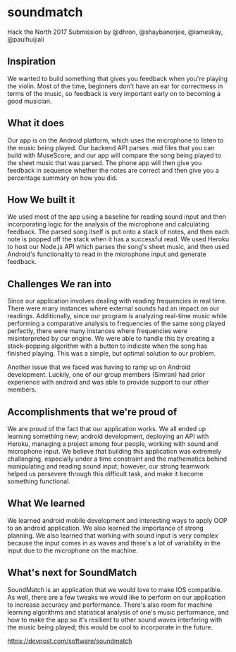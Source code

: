# soundmatch

Hack the North 2017 Submission by @dhron, @shaybanerjee, @iameskay, @paulhuijiali

## Inspiration

We wanted to build something that gives you feedback when you're playing the violin. Most of the time, beginners don't have an ear for correctness in terms of the music, so feedback is very important early on to becoming a good musician. 

## What it does
Our app is on the Android platform, which uses the microphone to listen to the music being played. Our backend API parses .mid files that you can build with MuseScore, and our app will compare the song being played to the sheet music that was parsed. The phone app will then give you feedback in sequence whether the notes are correct and then give you a percentage summary on how you did.

## How We built it
We used most of the app using a baseline for reading sound input and then incorporating logic for the analysis of the microphone and calculating feedback. The parsed song itself is put onto a stack of notes, and then each note is popped off the stack when it has a successful read. We used Heroku to host our Node.js API which parses the song's sheet music, and then used Android's functionality to read in the microphone input and generate feedback.

## Challenges We ran into
Since our application involves dealing with reading frequencies in real time. There were many instances where external sounds had an impact on our readings. Additionally, since our program is analyzing real-time music while performing a comparative analysis to frequencies of the same song played perfectly, there were many instances where frequencies were misinterpreted by our engine. We were able to handle this by creating a stack-popping algorithm with a button to indicate when the song has finished playing. This was a simple, but optimal solution to our problem. 

Another issue that we faced was having to ramp up on Android development. Luckily, one of our group members (Simran) had prior experience with android and was able to provide support to our other members. 

## Accomplishments that we're proud of
We are proud of the fact that our application works. We all ended up learning something new; android development, deploying an API with Heroku, managing a project among four people, working with sound and microphone input.  We believe that building this application was extremely challenging, especially under a time constraint and the mathematics behind manipulating and reading sound input; however, our strong teamwork helped us persevere through this difficult task, and make it become something functional.

## What We learned
We learned android mobile development and interesting ways to apply OOP to an android application. We also learned the importance of strong planning. We also learned that working with sound input is very complex because the input comes in as waves and there's a lot of variability in the input due to the microphone on the machine.

## What's next for SoundMatch
SoundMatch is an application that we would love to make IOS compatible. As well, there are a few tweaks we would like to perform on our application to increase accuracy and performance. There's also room for machine learning algorithms and statistical analysis of one's music performance, and how to make the app so it's resilient to other sound waves interfering with the music being played; this would be cool to incorporate in the future. 

https://devpost.com/software/soundmatch
